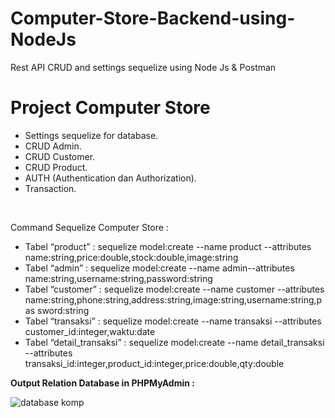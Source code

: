 # Computer-Store-Backend-using-NodeJs
Rest API CRUD and settings sequelize using Node Js &amp; Postman


Project Computer Store
=======================

<ul>
  <li>Settings sequelize for database.</li>
  <li>CRUD Admin.</li>
  <li>CRUD Customer.</li>
  <li>CRUD Product.</li>
  <li>AUTH (Authentication dan Authorization).</li>
  <li>Transaction.</li>
</ul>

<br>

Command Sequelize Computer Store :

- Tabel “product” :
sequelize model:create --name product --attributes
name:string,price:double,stock:double,image:string
- Tabel “admin” :
sequelize model:create --name admin--attributes
name:string,username:string,password:string
- Tabel “customer” :
sequelize model:create --name customer --attributes
name:string,phone:string,address:string,image:string,username:string,pas
sword:string
- Tabel “transaksi” :
sequelize model:create --name transaksi --attributes
customer_id:integer,waktu:date
- Tabel “detail_transaksi” :
sequelize model:create --name detail_transaksi --attributes
transaksi_id:integer,product_id:integer,price:double,qty:double

<strong>Output Relation Database in PHPMyAdmin :</strong>

![database komp](https://user-images.githubusercontent.com/65702027/156685753-a2210a64-ee7c-4f6f-971b-274f1d9b0327.PNG)
